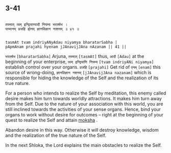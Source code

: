 ## 3-41


```shloka-sa

तस्मात् त्वम् इन्द्रियाण्यादौ नियम्य भरतर्षभ ।
पाप्मानम् प्रजहि ह्येनम् ज्ञानविज्ञान नाशनम् ॥ ४१ ॥

```
```shloka-sa-hk

tasmAt tvam indriyANyAdau niyamya bharatarSabha |
pApmAnam prajahi hyenam jJAnavijJAna nAzanam || 41 ||

```
`भरतर्षभ` `[bharatarSabha]` Arjuna, `तस्मात्` `[tasmAt]` thus, `आदौ` `[Adau]` at the beginning of your enterprise, `त्वम् इन्द्रियाणि नियम्य` `[tvam indriyANi niyamya]` establish control over your organs. `प्रजहि` `[prajahi]` Get rid of `एनम्` `[enam]` this source of wrong-doing, `ज्ञानविज्ञान नशनम्` `[jJAnavijJAna nazanam]` which is responsible for hiding the knowledge of the Self and the realization of its true nature.

For a person who intends to realize the Self by meditation, this enemy called desire makes him turn towards worldly attractions. It makes him turn away from the Self. Due to the nature of your association with this world, you are still inclined towards the activities of your sense organs. Hence, bind your organs to work without desire for outcomes – right at the beginning of your quest to realize the Self and attain 
[moksha](Moksha)
.

Abandon desire in this way. Otherwise it will destroy knowledge, wisdom and the realization of the true nature of the Self.

In the next Shloka, the Lord explains the main obstacles to realize the Self.


